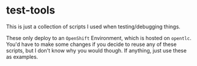 # test-tools

This is just a collection of scripts I used when testing/debugging things.

These only deploy to an `OpenShift` Environment, which is hosted on `opentlc`.  You'd have to make some changes if you decide to reuse any of these scripts, but I don't know why you would though.  If anything, just use these as examples.